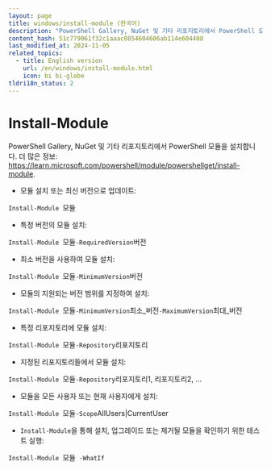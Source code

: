 ```yaml
---
layout: page
title: windows/install-module (한국어)
description: "PowerShell Gallery, NuGet 및 기타 리포지토리에서 PowerShell 모듈을 설치합니다."
content_hash: 51c779061f32c1aaac0854604606ab114e604408
last_modified_at: 2024-11-05
related_topics:
  - title: English version
    url: /en/windows/install-module.html
    icon: bi bi-globe
tldri18n_status: 2
---
```

# Install-Module

PowerShell Gallery, NuGet 및 기타 리포지토리에서 PowerShell 모듈을 설치합니다.
더 많은 정보: <https://learn.microsoft.com/powershell/module/powershellget/install-module>.

- 모듈 설치 또는 최신 버전으로 업데이트:

`Install-Module `<span class="tldr-var badge badge-pill bg-dark-lm bg-white-dm text-white-lm text-dark-dm font-weight-bold">모듈</span>

- 특정 버전의 모듈 설치:

`Install-Module `<span class="tldr-var badge badge-pill bg-dark-lm bg-white-dm text-white-lm text-dark-dm font-weight-bold">모듈</span>` -RequiredVersion `<span class="tldr-var badge badge-pill bg-dark-lm bg-white-dm text-white-lm text-dark-dm font-weight-bold">버전</span>

- 최소 버전을 사용하여 모듈 설치:

`Install-Module `<span class="tldr-var badge badge-pill bg-dark-lm bg-white-dm text-white-lm text-dark-dm font-weight-bold">모듈</span>` -MinimumVersion `<span class="tldr-var badge badge-pill bg-dark-lm bg-white-dm text-white-lm text-dark-dm font-weight-bold">버전</span>

- 모듈의 지원되는 버전 범위를 지정하여 설치:

`Install-Module `<span class="tldr-var badge badge-pill bg-dark-lm bg-white-dm text-white-lm text-dark-dm font-weight-bold">모듈</span>` -MinimumVersion `<span class="tldr-var badge badge-pill bg-dark-lm bg-white-dm text-white-lm text-dark-dm font-weight-bold">최소_버전</span>` -MaximumVersion `<span class="tldr-var badge badge-pill bg-dark-lm bg-white-dm text-white-lm text-dark-dm font-weight-bold">최대_버전</span>

- 특정 리포지토리에 모듈 설치:

`Install-Module `<span class="tldr-var badge badge-pill bg-dark-lm bg-white-dm text-white-lm text-dark-dm font-weight-bold">모듈</span>` -Repository `<span class="tldr-var badge badge-pill bg-dark-lm bg-white-dm text-white-lm text-dark-dm font-weight-bold">리포지토리</span>

- 지정된 리포지토리들에서 모듈 설치:

`Install-Module `<span class="tldr-var badge badge-pill bg-dark-lm bg-white-dm text-white-lm text-dark-dm font-weight-bold">모듈</span>` -Repository `<span class="tldr-var badge badge-pill bg-dark-lm bg-white-dm text-white-lm text-dark-dm font-weight-bold">리포지토리1, 리포지토리2, ...</span>

- 모듈을 모든 사용자 또는 현재 사용자에게 설치:

`Install-Module `<span class="tldr-var badge badge-pill bg-dark-lm bg-white-dm text-white-lm text-dark-dm font-weight-bold">모듈</span>` -Scope `<span class="tldr-var badge badge-pill bg-dark-lm bg-white-dm text-white-lm text-dark-dm font-weight-bold">AllUsers|CurrentUser</span>

- `Install-Module`을 통해 설치, 업그레이드 또는 제거될 모듈을 확인하기 위한 테스트 실행:

`Install-Module `<span class="tldr-var badge badge-pill bg-dark-lm bg-white-dm text-white-lm text-dark-dm font-weight-bold">모듈</span>` -WhatIf`
